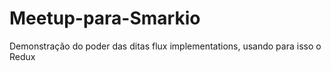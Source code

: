 # Meetup-para-Smarkio
Demonstração do poder das ditas flux implementations, usando para isso o Redux
